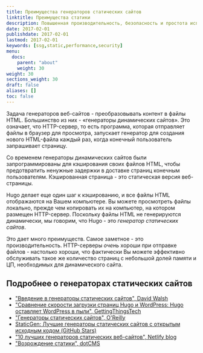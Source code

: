 ```yaml
---
title: Преимущества генераторов статических сайтов
linktitle: Преимущества статики
description: Повышенная производительность, безопасность и простота использования - вот лишь некоторые из причин, по которым генераторы статических сайтов так привлекательны.
date: 2017-02-01
publishdate: 2017-02-01
lastmod: 2017-02-01
keywords: [ssg,static,performance,security]
menu:
  docs:
    parent: "about"
    weight: 30
weight: 30
sections_weight: 30
draft: false
aliases: []
toc: false
---
```


Задача генераторов веб-сайтов - преобразовывать контент в файлы HTML. Большинство из них - «генераторы динамических сайтов». Это означает, что HTTP-сервер, то есть программа, которая отправляет файлы в браузер для просмотра, запускает генератор для создания нового HTML-файла каждый раз, когда конечный пользователь запрашивает страницу.

Со временем генераторы динамических сайтов были запрограммированы для кэширования своих файлов HTML, чтобы предотвратить ненужные задержки в доставке страниц конечным пользователям. Кэшированная страница - это статическая версия веб-страницы.

Hugo делает еще один шаг к кэшированию, и все файлы HTML отображаются на Вашем компьютере. Вы можете просмотреть файлы локально, прежде чем копировать их на компьютер, на котором размещен HTTP-сервер. Поскольку файлы HTML не генерируются динамически, мы говорим, что Hugo - это *генератор статических сайтов*.

Это дает много преимуществ. Самое заметное - это производительность. HTTP-серверы *очень* хороши при отправке файлов - настолько хороши, что фактически Вы можете эффективно обслуживать такое же количество страниц с небольшой долей памяти и ЦП, необходимых для динамического сайта.

## Подробнее о генераторах статических сайтов

* ["Введение в генераторы статических сайтов", David Walsh][]
* ["Сравнение скорости загрузки страниц Hugo и WordPress: Hugo оставляет WordPress в пыли", GettingThingsTech][hugovwordpress]
* ["Генераторы статических сайтов", O'Reilly][]
* [StaticGen: Лучшие генераторы статических сайтов с открытым исходным кодом (GitHub Stars)][]
* ["10 лучших генераторов статических веб-сайтов", Netlify blog][]
* ["Возрождение статики", dotCMS][dotcms]


["Введение в генераторы статических сайтов", David Walsh]: https://davidwalsh.name/introduction-static-site-generators
["Генераторы статических сайтов", O'Reilly]: https://www.oreilly.com/web-platform/free/files/static-site-generators.pdf
["10 лучших генераторов статических веб-сайтов", Netlify blog]: https://www.netlify.com/blog/2016/05/02/top-ten-static-website-generators/
[hugovwordpress]: https://gettingthingstech.com/hugo-vs.-wordpress-page-load-speed-comparison-hugo-leaves-wordpress-in-its-dust/
[StaticGen: Лучшие генераторы статических сайтов с открытым исходным кодом (GitHub Stars)]: https://www.staticgen.com/
[dotcms]: https://dotcms.com/blog/post/the-resurgence-of-static
